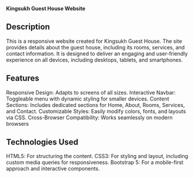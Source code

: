 **Kingsukh Guest House Website**

## **Description**
This is a responsive website created for Kingsukh Guest House. The site provides details about the guest house, including its rooms, services, and contact information. It is designed to deliver an engaging and user-friendly experience on all devices, including desktops, tablets, and smartphones.

## **Features**
Responsive Design: Adapts to screens of all sizes.
Interactive Navbar: Toggleable menu with dynamic styling for smaller devices.
Content Sections: Includes dedicated sections for Home, About, Rooms, Services, and Contact.
Customizable Styles: Easily modify colors, fonts, and layouts via CSS.
Cross-Browser Compatibility: Works seamlessly on modern browsers

## **Technologies Used**
HTML5: For structuring the content.
CSS3: For styling and layout, including custom media queries for responsiveness.
Bootstrap 5: For a mobile-first approach and interactive components.
